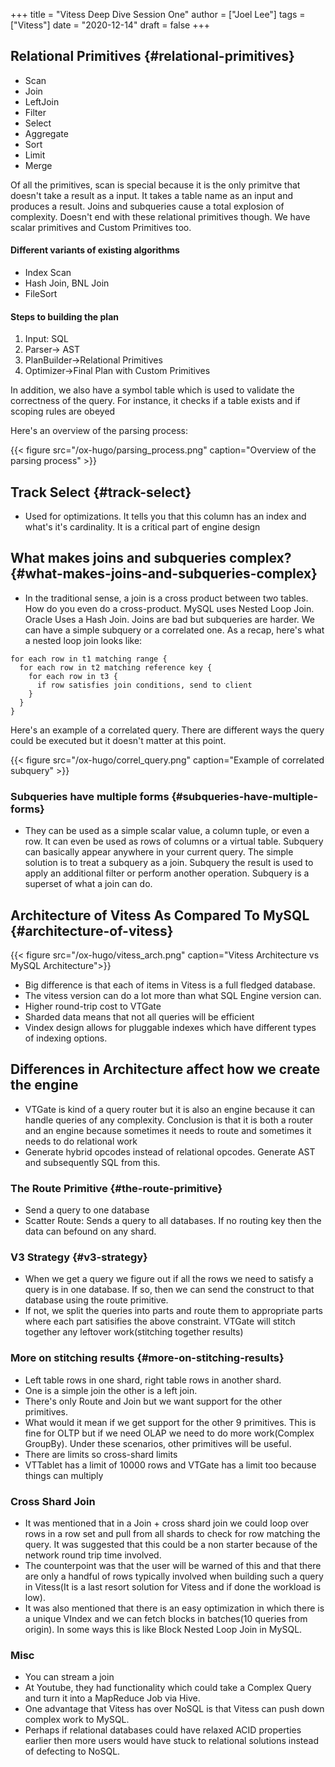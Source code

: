+++
title = "Vitess Deep Dive Session One"
author = ["Joel Lee"]
tags = ["Vitess"]
date = "2020-12-14"
draft = false
+++


## Relational Primitives {#relational-primitives}


-   Scan
-   Join
-   LeftJoin
-   Filter
-   Select
-   Aggregate
-   Sort
-   Limit
-   Merge

Of all the primitives, scan is special because it is the only primitve that doesn't take a result as a input. It takes a table name as an input and produces a result. Joins and subqueries cause a total explosion of complexity. Doesn't end with these relational primitives though. We have scalar primitives and Custom Primitives too. 





#### Different variants of existing algorithms

- Index Scan 
- Hash Join, BNL Join 
- FileSort 

#### Steps to building the plan
1. Input: SQL 
2. Parser-> AST 
3. PlanBuilder->Relational Primitives 
4. Optimizer->Final Plan with Custom Primitives

In addition, we also have a symbol table which is used to validate the correctness of the query. For instance, it checks if a table exists and if scoping rules are obeyed 

Here's an overview of the parsing process:

{{< figure src="/ox-hugo/parsing_process.png" caption="Overview of the parsing process" >}}

## Track Select {#track-select}

- Used for optimizations. It tells you that this column has an index and what's it's cardinality. It is a critical part of engine design

## What makes joins and subqueries complex? {#what-makes-joins-and-subqueries-complex}

- In the traditional sense, a join is a cross product between two tables. How do you even do a cross-product.
MySQL uses Nested Loop Join. Oracle Uses a Hash Join. Joins are bad but subqueries are harder. We can have a simple subquery or a correlated one. As a recap, here's what a nested loop join looks like:

```
for each row in t1 matching range {
  for each row in t2 matching reference key {
    for each row in t3 {
      if row satisfies join conditions, send to client
    }
  }
}
```


Here's an example of a correlated query. There are different ways the query could be executed but it doesn't matter at this point.

{{< figure src="/ox-hugo/correl_query.png" caption="Example of correlated subquery" >}}


### Subqueries have multiple forms {#subqueries-have-multiple-forms}

- They can be used as a simple scalar value, a column tuple, or even a row. It can even be used as rows of columns or a virtual table. Subquery can basically appear anywhere in your current query.
The simple solution is to treat a subquery as a join. Subquery the result is used to apply an additional filter or perform another operation. Subquery is a superset of what a join can do.


## Architecture of Vitess As Compared To MySQL {#architecture-of-vitess}

{{< figure src="/ox-hugo/vitess_arch.png" caption="Vitess Architecture vs MySQL Architecture">}}

- Big difference is that each of items in Vitess is a full fledged database.
- The vitess version can do a lot more than what SQL Engine version can. 
- Higher round-trip cost to VTGate 
- Sharded data means that not all queries will be efficient 
- Vindex design allows for pluggable indexes which have different types of indexing options.

## Differences in Architecture affect how we create the engine 
- VTGate is kind of a query router but it  is also an engine because it can handle queries of any complexity. Conclusion is that it is both a router and an engine because sometimes it needs to route and sometimes it needs to do relational work
- Generate hybrid opcodes instead of relational opcodes. Generate AST and subsequently SQL from this.

### The Route Primitive {#the-route-primitive}
- Send a query to one database 
- Scatter Route: Sends a query to all databases. If no routing key then the data can befound on any shard.

### V3 Strategy {#v3-strategy}
- When we get a query we figure out if all the rows we need to satisfy a query is in one database. If so, then we can send the construct to that database using the route primitive.
- If not, we split the queries into parts and route them to appropriate parts where each part satisifies the above constraint. VTGate will stitch together any leftover work(stitching together results)

### More on stitching results {#more-on-stitching-results}

- Left table rows in one shard, right table rows in another shard.
- One is a simple join the other is a left join.
- There's only Route and Join but we want support for the other primitives.
- What would it mean if we get support for the other 9 primitives. This is fine for OLTP but if we need OLAP we need to do more work(Complex GroupBy). Under these scenarios, other primitives will be useful.
- There are limits so cross-shard limits
- VTTablet has a limit of 10000 rows and VTGate has a limit too because things can multiply

### Cross Shard Join
- It was mentioned that in a Join + cross shard join we could loop over rows in a row set and pull from all shards to check for row matching the query. It was suggested that this could be a non starter because of the network round trip time involved.
- The counterpoint was that the user will be warned of this and that there are only a handful of rows typically involved when building such a query in Vitess(It is a last resort solution for Vitess and if done the workload is low).
- It was also mentioned that there is an easy optimization in which there is a unique VIndex and we can fetch blocks in batches(10  queries from origin). In some ways this is like Block Nested Loop Join in MySQL.

### Misc

- You can stream a join
- At Youtube, they had functionality which could take a Complex Query and turn it into a MapReduce Job via Hive.
- One advantage that Vitess has over NoSQL is that Vitess can push down complex work to MySQL.
- Perhaps if relational databases could have relaxed ACID properties earlier then more users would have stuck to relational solutions instead of defecting to NoSQL.


